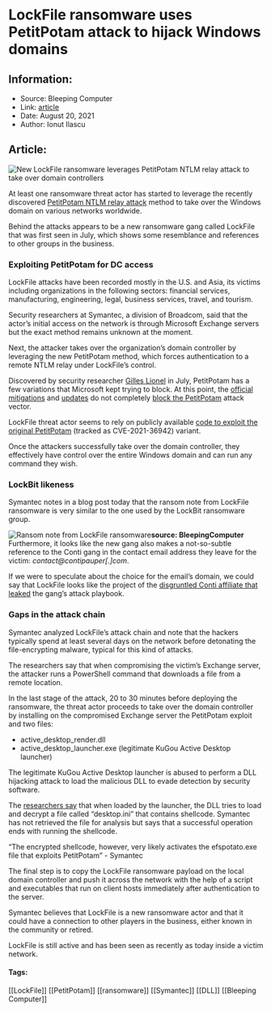 # LockFile ransomware uses PetitPotam attack to hijack Windows domains
### 

## Information:
+ Source: Bleeping Computer
+ Link: [article](https://www.bleepingcomputer.com/news/security/lockfile-ransomware-uses-petitpotam-attack-to-hijack-windows-domains/)
+ Date: August 20, 2021
+ Author: Ionut Ilascu


## Article:
![New LockFile ransomware leverages PetitPotam NTLM relay attack to take over domain controllers](https://www.bleepstatic.com/content/hl-images/2021/07/07/Microsoft-Defender.jpg)


At least one ransomware threat actor has started to leverage the recently discovered [PetitPotam NTLM relay attack](https://www.bleepingcomputer.com/news/microsoft/new-petitpotam-attack-allows-take-over-of-windows-domains/) method to take over the Windows domain on various networks worldwide.


Behind the attacks appears to be a new ransomware gang called LockFile that was first seen in July, which shows some resemblance and references to other groups in the business.



### Exploiting PetitPotam for DC access


LockFile attacks have been recorded mostly in the U.S. and Asia, its victims including organizations in the following sectors: financial services, manufacturing, engineering, legal, business services, travel, and tourism.


Security researchers at Symantec, a division of Broadcom, said that the actor’s initial access on the network is through Microsoft Exchange servers but the exact method remains unknown at the moment.


Next, the attacker takes over the organization’s domain controller by leveraging the new PetitPotam method, which forces authentication to a remote NTLM relay under LockFile’s control.


Discovered by security researcher [Gilles Lionel](https://twitter.com/topotam77) in July, PetitPotam has a few variations that Microsoft kept trying to block. At this point, the [official mitigations](https://www.bleepingcomputer.com/news/security/microsoft-shares-mitigations-for-new-petitpotam-ntlm-relay-attack/) and [updates](https://www.bleepingcomputer.com/news/microsoft/windows-security-update-blocks-petitpotam-ntlm-relay-attacks/) do not completely [block the PetitPotam](https://www.bleepingcomputer.com/news/security/new-unofficial-windows-patch-fixes-more-petitpotam-attack-vectors/) attack vector.


LockFile threat actor seems to rely on publicly available [code to exploit the original PetitPotam](https://github.com/zcgonvh/EfsPotato) (tracked as CVE-2021-36942) variant.


Once the attackers successfully take over the domain controller, they effectively have control over the entire Windows domain and can run any command they wish.


### LockBit likeness


Symantec notes in a blog post today that the ransom note from LockFile ransomware is very similar to the one used by the LockBit ransomware group.



![Ransom note from LockFile ransomware ](https://www.bleepstatic.com/images/news/u/1100723/Ransomware/LockFile/LockFileRansomNote.png)**source: BleepingComputer**
Furthermore, it looks like the new gang also makes a not-so-subtle reference to the Conti gang in the contact email address they leave for the victim: *contact@contipauper[.]com*.


If we were to speculate about the choice for the email’s domain, we could say that LockFile looks like the project of the [disgruntled Conti affiliate that leaked](https://www.bleepingcomputer.com/news/security/angry-conti-ransomware-affiliate-leaks-gangs-attack-playbook/) the gang’s attack playbook.


### Gaps in the attack chain


Symantec analyzed LockFile’s attack chain and note that the hackers typically spend at least several days on the network before detonating the file-encrypting malware, typical for this kind of attacks.


The researchers say that when compromising the victim’s Exchange server, the attacker runs a PowerShell command that downloads a file from a remote location.


In the last stage of the attack, 20 to 30 minutes before deploying the ransomware, the threat actor proceeds to take over the domain controller by installing on the compromised Exchange server the PetitPotam exploit and two files:


* active\_desktop\_render.dll
* active\_desktop\_launcher.exe (legitimate KuGou Active Desktop launcher)


The legitimate KuGou Active Desktop launcher is abused to perform a DLL hijacking attack to load the malicious DLL to evade detection by security software.


The [researchers say](https://symantec-enterprise-blogs.security.com/blogs/threat-intelligence/lockfile-ransomware-new-petitpotam-windows) that when loaded by the launcher, the DLL tries to load and decrypt a file called “desktop.ini” that contains shellcode. Symantec has not retrieved the file for analysis but says that a successful operation ends with running the shellcode.



“The encrypted shellcode, however, very likely activates the efspotato.exe file that exploits PetitPotam” - Symantec



The final step is to copy the LockFile ransomware payload on the local domain controller and push it across the network with the help of a script and executables that run on client hosts immediately after authentication to the server.


Symantec believes that LockFile is a new ransomware actor and that it could have a connection to other players in the business, either known in the community or retired.


LockFile is still active and has been seen as recently as today inside a victim network.




#### Tags:
[[LockFile]] [[PetitPotam]] [[ransomware]] [[Symantec]] [[DLL]] [[Bleeping Computer]]
